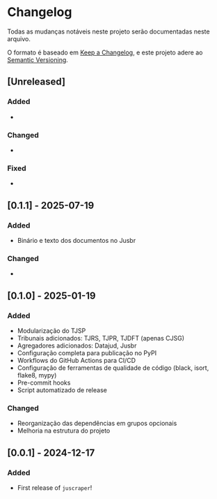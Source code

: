 # Changelog

Todas as mudanças notáveis neste projeto serão documentadas neste arquivo.

O formato é baseado em [Keep a Changelog](https://keepachangelog.com/en/1.0.0/),
e este projeto adere ao [Semantic Versioning](https://semver.org/spec/v2.0.0.html).

## [Unreleased]

### Added

-

### Changed

-

### Fixed

-

## [0.1.1] - 2025-07-19

### Added

- Binário e texto dos documentos no Jusbr

### Changed

-

## [0.1.0] - 2025-01-19

### Added

- Modularização do TJSP
- Tribunais adicionados: TJRS, TJPR, TJDFT (apenas CJSG)
- Agregadores adicionados: Datajud, Jusbr
- Configuração completa para publicação no PyPI
- Workflows do GitHub Actions para CI/CD
- Configuração de ferramentas de qualidade de código (black, isort, flake8, mypy)
- Pre-commit hooks
- Script automatizado de release

### Changed

- Reorganização das dependências em grupos opcionais
- Melhoria na estrutura do projeto

## [0.0.1] - 2024-12-17

### Added

- First release of `juscraper`!